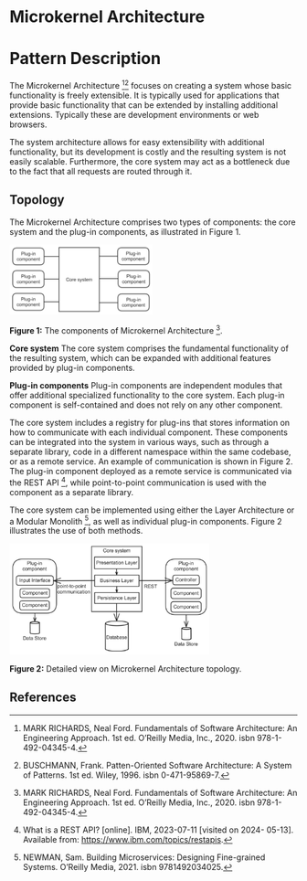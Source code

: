 # Microkernel Architecture
# Pattern Description
The Microkernel Architecture [^1][^2] focuses on creating a system whose basic functionality is freely extensible. It is typically used for applications that provide basic functionality that can be extended by installing additional extensions. Typically these are development environments or web browsers.

The system architecture allows for easy extensibility with additional functionality, but its development is costly and the resulting system is not easily scalable. Furthermore, the core system may act as a bottleneck due to the fact that all requests are routed through it.

## Topology
The Microkernel Architecture comprises two types of components: the core system and the plug-in components, as illustrated in Figure 1.

<img src="./Diagrams/Microkernel_literature.png" width="250"/>

**Figure 1:** The components of Microkernel Architecture [^1].

**Core system** The core system comprises the fundamental functionality of the resulting system, which can be expanded with additional features provided by plug-in components.

**Plug-in components** Plug-in components are independent modules that offer additional specialized functionality to the core system. Each plug-in component is self-contained and does not rely on any other component.

The core system includes a registry for plug-ins that stores information on how to communicate with each individual component. These components can be integrated into the system in various ways, such as through a separate library, code in a different namespace within the same codebase, or as a remote service. An example of communication is shown in Figure 2. The plug-in component deployed as a remote service is communicated via the REST API [^4], while point-to-point communication is used with the component as a separate library.

The core system can be implemented using either the Layer Architecture or a Modular Monolith [^3], as well as individual plug-in components. Figure 2 illustrates the use of both methods.

<img src="./Diagrams/Microkernel_annotate.png" width="350"/>

**Figure 2:** Detailed view on Microkernel Architecture topology.

## References
[^1]: MARK RICHARDS, Neal Ford. Fundamentals of Software Architecture: An Engineering Approach. 1st ed. O’Reilly Media, Inc., 2020. isbn 978-1-492-04345-4.
[^2]: BUSCHMANN, Frank. Patten-Oriented Software Architecture: A System of Patterns. 1st ed. Wiley, 1996. isbn 0-471-95869-7.
[^3]: NEWMAN, Sam. Building Microservices: Designing Fine-grained Systems. O’Reilly Media, 2021. isbn 9781492034025.
[^4]: What is a REST API? \[online\]. IBM, 2023-07-11 \[visited on 2024- 05-13\]. Available from: https://www.ibm.com/topics/restapis.